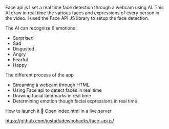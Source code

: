 Face api js 
I set a real time face detection through a webcam using AI. This AI draw in real time the various faces and expressions of every person in the video. I used the Face API JS library to setup the face detection. 



The AI can recognize 6 emotions :
- Surprised
- Sad 
- Disgusted
- Angry 
- Fearful 
- Happy  


The different process of the app
- Streaming à webcam through HTML 
- Using Face api to detect faces in real time 
- Drawing facial landmarks in real time 
- Determining emotion though facial expressions in real time 


How to launch it 🚀 
Open index.html in a live server 


https://github.com/justadudewhohacks/face-api.js/